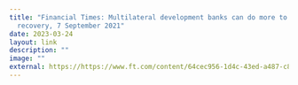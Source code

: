 ```yaml
---
title: "Financial Times: Multilateral development banks can do more to aid the
  recovery, 7 September 2021"
date: 2023-03-24
layout: link
description: ""
image: ""
external: https://https://www.ft.com/content/64cec956-1d4c-43ed-a487-c8d1b5150048
---
```

